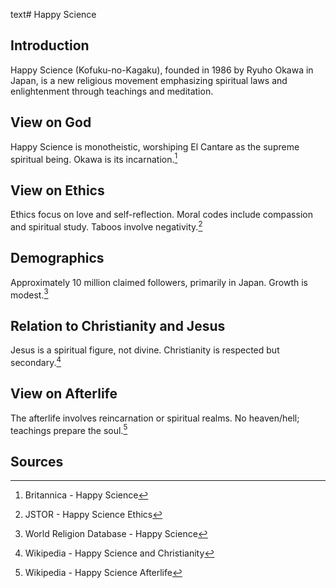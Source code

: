 text# Happy Science
## Introduction
Happy Science (Kofuku-no-Kagaku), founded in 1986 by Ryuho Okawa in Japan, is a new religious movement emphasizing spiritual laws and enlightenment through teachings and meditation.
## View on God
Happy Science is monotheistic, worshiping El Cantare as the supreme spiritual being. Okawa is its incarnation.[^11]
## View on Ethics
Ethics focus on love and self-reflection. Moral codes include compassion and spiritual study. Taboos involve negativity.[^12]
## Demographics
Approximately 10 million claimed followers, primarily in Japan. Growth is modest.[^13]
## Relation to Christianity and Jesus
Jesus is a spiritual figure, not divine. Christianity is respected but secondary.[^14]
## View on Afterlife
The afterlife involves reincarnation or spiritual realms. No heaven/hell; teachings prepare the soul.[^15]
## Sources
[^11]: Britannica - Happy Science[](https://www.britannica.com/topic/Happy-Science)
[^12]: JSTOR - Happy Science Ethics[](https://www.jstor.org/stable/3260855)
[^13]: World Religion Database - Happy Science[](https://www.worldreligiondatabase.org)
[^14]: Wikipedia - Happy Science and Christianity[](https://en.wikipedia.org/wiki/Happy_Science#Christianity)
[^15]: Wikipedia - Happy Science Afterlife[](https://en.wikipedia.org/wiki/Happy_Science#Afterlife)
